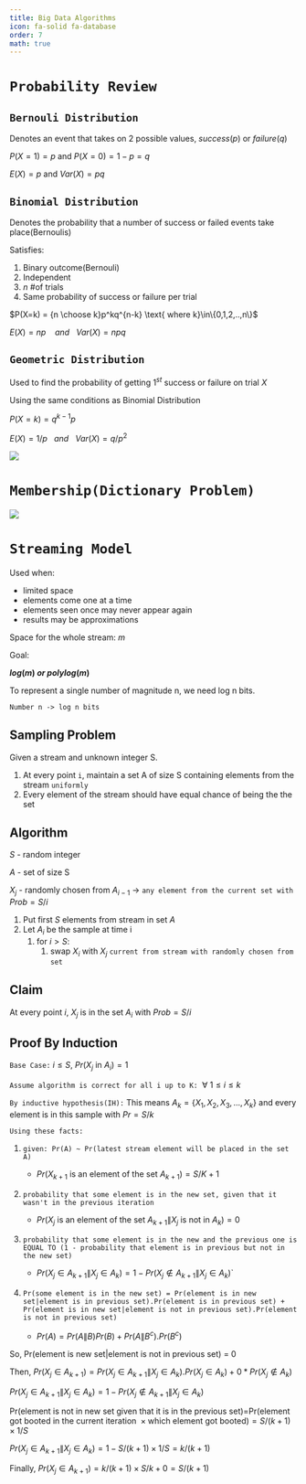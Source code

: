 ```yaml
---
title: Big Data Algorithms
icon: fa-solid fa-database
order: 7
math: true
---
```


# `Probability Review`

## `Bernouli Distribution`

Denotes an event that takes on 2 possible values, $success(p)$ or $failure(q)$

$P(X=1)=p \text{ \ \ \ \ and\  \ \ \ } P(X=0)=1-p=q$

$E(X)=p \text{\ \ \ and\ \ \ }Var(X)=pq$

## `Binomial Distribution`

Denotes the probability that a number of success or failed events take place(Bernoulis)

Satisfies:
1. Binary outcome(Bernouli)
2. Independent
3. $n \text{ \# of trials}$
4. Same probability of success or failure per trial

$P(X=k) = {n \choose k}p^kq^{n-k} \text{ where k}\in\{0,1,2,..,n\}$

$E(X)=np \ \ \ \ and\ \ \ Var(X)=npq$

## `Geometric Distribution`

Used to find the probability of getting $1^{st}$ success or failure on trial $X$

Using the same conditions as Binomial Distribution

$P(X=k) = q^{k-1}p$

$E(X)=1/p \ \ \ and\ \ \ Var(X)=q/p^2$


![](\linebreak-fire.png)


# `Membership(Dictionary Problem)`

![](\linebreak-fire.png)




# `Streaming Model`

Used when:

* limited space
* elements come one at a time
* elements seen once may never appear again
* results may be approximations

Space for the whole stream: $m$

Goal:

**$log(m) \ or \ polylog(m)$**

To represent a single number of magnitude n, we need log n bits.

`Number n -> log n bits`

## Sampling Problem

Given a stream and unknown integer S.

1. At every point `i`, maintain a set A of size S containing elements from the stream `uniformly`
2. Every element of the stream should have equal chance of being the the set

## Algorithm
$S$ - random integer

$A$ - set of size S

$X_j$ - randomly chosen from $A_{i-1}$ →  `any element from the current set with` $Prob=S/i$ 

1. Put first $S$ elements from stream in set $A$
2. Let $A_i$ be the sample at time i
    1. for $i>S:$ 
       1. swap $X_i$ with $X_j$ `current from stream with randomly chosen from set`

## Claim 

At every point $i$, $X_j$ is in the set $A_i$ with $Prob=S/i$ 

## Proof By Induction

`Base Case:` $i \leq S,\  Pr(X_j \text{ in } A_i)= 1$

`Assume algorithm is correct for all i up to K:` $\ \forall \ 1\leq i\leq k$

`By inductive hypothesis(IH):` This means $A_k=\{X_1, X_2, X_3, ... , X_k\}$ and every element is in this sample with $Pr = S/k$ 

`Using these facts: ` 

1. `given: Pr(A) ~ Pr(latest stream element will be placed in the set A)`
   * $Pr(X_{k+1} \text{ is an element of the set }A_{k+1})=S/K+1$

2. `probability that some element is in the new set, given that it wasn't in the previous iteration`
    * $Pr(X_j \text{ is an element of the set } A_{k+1}\| X_j\text{ is not in }A_k)=0$

3. `probability that some element is in the new and the previous one is EQUAL TO (1 - probability that element is in previous but not in the new set)`
   * $Pr(X_j \in A_{k+1} \| X_j \in A_k) = 1 - Pr(X_j \notin A_{k+1} \| X_j \in A_k)$`

4. `Pr(some element is in the new set) = Pr(element is in new set|element is in previous set).Pr(element is in previous set) + Pr(element is in new set|element is not in previous set).Pr(element is not in previous set)`
   * $Pr(A) = Pr(A\|B) Pr(B) + Pr(A\|B^c).Pr(B^c)$

So, $\text{Pr(element is new set|element is not in previous set) = 0}$

Then, $Pr(X_j \in A_{k+1} ) = Pr(X_j \in A_{k+1}\|X_j \in A_k).Pr(X_j \in A_k) + 0*Pr(X_j \notin A_k)$


$Pr(X_j\in A_{k+1}\| X_j \in A_k) = 1-Pr(X_j \notin A_{k+1}\|X_j\in A_k)$

$\text{Pr(element is not in new set given that it is in the previous set)=Pr(element got booted in the current iteration }\times \text{which element got booted)} = S/(k+1) \times 1/S$

$Pr(X_j \in A_{k+1} \| X_j \in A_k) = 1-S/(k+1) \times 1/S = k/(k+1)$

Finally, $Pr(X_j \in A_{k+1} ) = k/(k+1) \times S/k + 0 = S/(k+1)$

